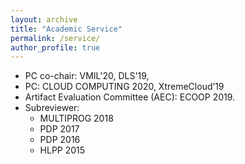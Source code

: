 ```yaml
---
layout: archive
title: "Academic Service"
permalink: /service/
author_profile: true
---
```


* PC co-chair: VMIL'20, DLS'19, 
* PC: CLOUD COMPUTING 2020, XtremeCloud’19
* Artifact Evaluation Committee (AEC): ECOOP 2019.
* Subreviewer:
  * MULTIPROG 2018
  * PDP 2017
  * PDP 2016
  * HLPP 2015

